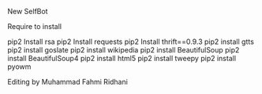 New SelfBot

Require to install

pip2 Install rsa
pip2 Install requests
pip2 Install thrift==0.9.3
pip2 install gtts
pip2 install goslate 
pip2 install wikipedia 
pip2 install BeautifulSoup
pip2 install BeautifulSoup4
pip2 install html5
pip2 install tweepy
pip2 install pyowm

Editing by Muhammad Fahmi Ridhani
